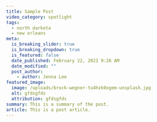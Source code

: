 ```yaml
---
title: Sample Post
video_category: spotlight
tags:
  - north darkota
  - new orleans
meta:
  is_breaking_slider: true
  is_breaking_dropdown: true
  is_featured: false
  date_published: February 22, 2021 9:26 AM
  date_modified: ""
  post_author:
    - author: Jenna Lee
featured_image:
  image: /uploads/brock-wegner-tu4hzk0xgem-unsplash.jpg
  alt: gfdsgfds
  attribution: gfdsgfds
summary: This is a summary of the post.
article: This is a post article.
---
```

